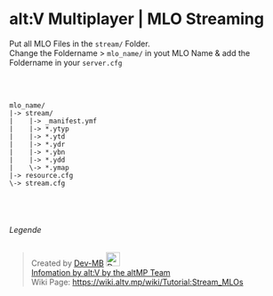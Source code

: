 # alt:V Multiplayer | MLO Streaming

Put all MLO Files in the `stream/` Folder.
<br>
Change the Foldername > `mlo_name/` in yout MLO Name & add the Foldername in your `server.cfg`

<br><br>
```
mlo_name/
|-> stream/
|    |-> _manifest.ymf
|    |-> *.ytyp
|    |-> *.ytd
|    |-> *.ydr
|    |-> *.ybn
|    |-> *.ydd
|    \-> *.ymap
|-> resource.cfg
\-> stream.cfg
```

<br><br>

###### Legende

> Created by [Dev-MB](https://dev-mb.dev) <a href="https://github.com/dev-mb"><img src="https://avatars3.githubusercontent.com/u/50833616?v=4" width="25px;" alt="Dev-MB"/> <br>
> Infomation by [alt:V by the altMP Team](https://altv.mp/#/) <br>
> Wiki Page: https://wiki.altv.mp/wiki/Tutorial:Stream_MLOs